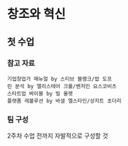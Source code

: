 # 창조와 혁신

## 첫 수업

### 참고 자료

`기업창업가 매뉴얼 by 스티브 블랭크/밥 도프`  
`린 분석 by 앨리스테어 크롤/벤저민 요스코비츠`  
`스타트업 바이블 by 빌 올렛`  
`플랫폼 레볼루션 by 바셜 엘스타인/상지트 초더리`

### 팀 구성

2주차 수업 전까지 자발적으로 구성할 것
